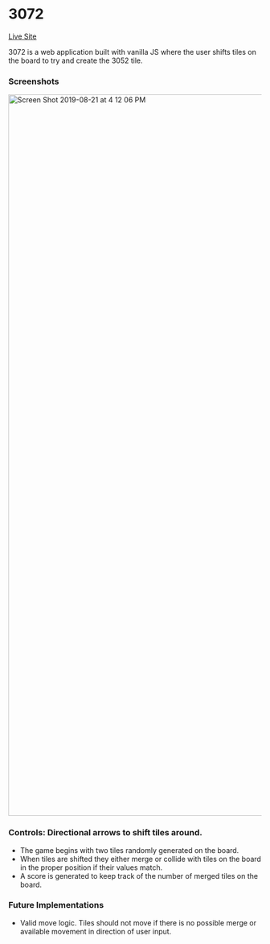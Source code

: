 # 3072
[Live Site](https://js-3052.herokuapp.com/)

3072 is a web application built with vanilla JS where the user shifts tiles on the board to try and create the 3052 tile.

### Screenshots
<img width="1433" alt="Screen Shot 2019-08-21 at 4 12 06 PM" src="https://user-images.githubusercontent.com/7242067/63474608-9c388400-c42e-11e9-9553-1d8e25136181.png">

### Controls: Directional arrows to shift tiles around.
* The game begins with two tiles randomly generated on the board.
* When tiles are shifted they either merge or collide with tiles on the board in the proper position if their values match.
* A score is generated to keep track of the number of merged tiles on the board.


### Future Implementations
* Valid move logic. Tiles should not move if there is no possible merge or available movement in direction of user input.
